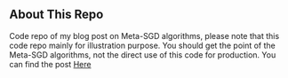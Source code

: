 ## About This Repo
Code repo of my blog post on Meta-SGD algorithms, please note that this code repo mainly for 
illustration purpose. You should get the point of the Meta-SGD algorithms, not the direct use of 
this code for production. You can find the post [Here](https://post.xavier-infinity.site/meta-dl/sgd-code/)
